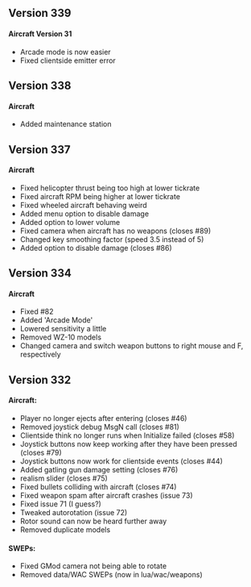 ## Version 339
#### Aircraft Version 31
- Arcade mode is now easier
- Fixed clientside emitter error

## Version 338
#### Aircraft
- Added maintenance station

## Version 337
#### Aircraft
- Fixed helicopter thrust being too high at lower tickrate
- Fixed aircraft RPM being higher at lower tickrate
- Fixed wheeled aircraft behaving weird
- Added menu option to disable damage
- Added option to lower volume
- Fixed camera when aircraft has no weapons (closes #89)
- Changed key smoothing factor (speed 3.5 instead of 5)
- Added option to disable damage (closes #86)

## Version 334
#### Aircraft
- Fixed #82
- Added 'Arcade Mode'
- Lowered sensitivity a little
- Removed WZ-10 models
- Changed camera and switch weapon buttons to right mouse and F, respectively

## Version 332
#### Aircraft:
- Player no longer ejects after entering (closes #46)
- Removed joystick debug MsgN call (closes #81)
- Clientside think no longer runs when Initialize failed (closes #58)
- Joystick buttons now keep working after they have been pressed (closes #79)
- Joystick buttons now work for clientside events (closes #44)
- Added gatling gun damage setting (closes #76)
- realism slider (closes #75)
- Fixed bullets colliding with aircraft (closes #74)
- Fixed weapon spam after aircraft crashes (issue 73)
- Fixed issue 71 (I guess?)
- Tweaked autorotation (issue 72)
- Rotor sound can now be heard further away
- Removed duplicate models
#### SWEPs:
- Fixed GMod camera not being able to rotate
- Removed data/WAC SWEPs (now in lua/wac/weapons)
